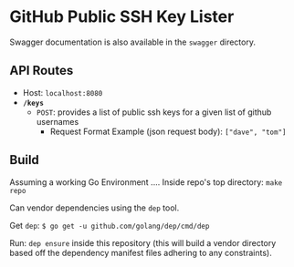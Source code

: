 # GitHub Public SSH Key Lister

Swagger documentation is also available in the `swagger` directory.

## API Routes

- Host: `localhost:8080`
- **`/keys`**
    + `POST`: provides a list of public ssh keys for a given list of github usernames
        * Request Format Example (json request body): `["dave", "tom"]`

## Build

Assuming a working Go Environment .... Inside repo's top directory: `make repo`

Can vendor dependencies using the `dep` tool. 

Get `dep`: `$ go get -u github.com/golang/dep/cmd/dep`

Run: `dep ensure` inside this repository (this will build a vendor directory based off the dependency manifest files adhering to any constraints).
